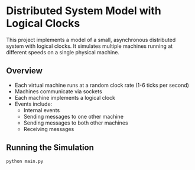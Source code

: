 # Distributed System Model with Logical Clocks

This project implements a model of a small, asynchronous distributed system with logical clocks. 
It simulates multiple machines running at different speeds on a single physical machine.

## Overview

- Each virtual machine runs at a random clock rate (1-6 ticks per second)
- Machines communicate via sockets
- Each machine implements a logical clock
- Events include:
  - Internal events
  - Sending messages to one other machine
  - Sending messages to both other machines
  - Receiving messages

## Running the Simulation

```bash
python main.py
```
